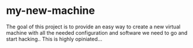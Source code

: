 # my-new-machine
The goal of this project is to provide an easy way to create a new virtual machine with all the needed configuration and software we need to go and start hacking.. This is highly opiniated...
